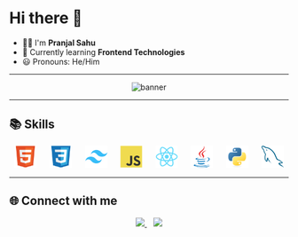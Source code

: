 # Hi there 👋  

- 👨‍💻 I'm **Pranjal Sahu**  
- 🌱 Currently learning **Frontend Technologies**  
- 😃 Pronouns: He/Him  

---


<p align="center">
  <img src="https://i.postimg.cc/Kj4BQG6H/Final.png" alt="banner" />
</p>

---

## 📚 Skills 
<p align="center">
  <img src="https://raw.githubusercontent.com/devicons/devicon/master/icons/html5/html5-original.svg" alt="HTML5" width="40" height="40"/>
  &nbsp;&nbsp;&nbsp;&nbsp;
  <img src="https://raw.githubusercontent.com/devicons/devicon/master/icons/css3/css3-original.svg" alt="CSS3" width="40" height="40"/>
  &nbsp;&nbsp;&nbsp;&nbsp;
  <img src="https://raw.githubusercontent.com/devicons/devicon/master/icons/tailwindcss/tailwindcss-original.svg" alt="Tailwind CSS" width="40" height="40"/>
  &nbsp;&nbsp;&nbsp;&nbsp;
  <img src="https://raw.githubusercontent.com/devicons/devicon/master/icons/javascript/javascript-original.svg" alt="JavaScript" width="40" height="40"/>
  &nbsp;&nbsp;&nbsp;&nbsp;
  <img src="https://raw.githubusercontent.com/devicons/devicon/master/icons/react/react-original.svg" alt="React" width="40" height="40"/>
  &nbsp;&nbsp;&nbsp;&nbsp;
  <img src="https://raw.githubusercontent.com/devicons/devicon/master/icons/java/java-original.svg" alt="Java" width="40" height="40"/>
  &nbsp;&nbsp;&nbsp;&nbsp;
  <img src="https://raw.githubusercontent.com/devicons/devicon/master/icons/python/python-original.svg" alt="Python" width="40" height="40"/>
  &nbsp;&nbsp;&nbsp;&nbsp;
  <img src="https://raw.githubusercontent.com/devicons/devicon/master/icons/mysql/mysql-original.svg" alt="MySQL" width="40" height="40"/>
</p>


---


## 🌐 Connect with me  
<p align="center">
  <a href="https://www.linkedin.com/in/pranjal-sahu/" target="_blank">
    <img src="https://img.shields.io/badge/LinkedIn-0077B5?style=for-the-badge&logo=linkedin&logoColor=white"/>
  </a>
  &nbsp;&nbsp;
  <a href="https://portfoliopranjalsahu.netlify.app" target="_blank">
    <img src="https://img.shields.io/badge/Portfolio-000000?style=for-the-badge&logo=about.me&logoColor=white"/>
  </a>
</p>

